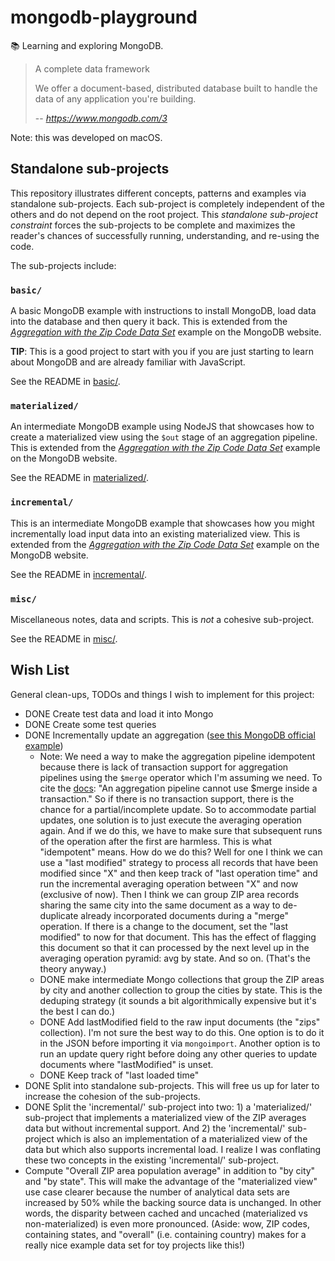 # mongodb-playground

📚 Learning and exploring MongoDB.

> A complete data framework
> 
> We offer a document-based, distributed database built to handle
> the data of any application you're building.
>
> -- <cite>https://www.mongodb.com/3</cite>

Note: this was developed on macOS.

## Standalone sub-projects

This repository illustrates different concepts, patterns and examples via standalone sub-projects. Each sub-project is
completely independent of the others and do not depend on the root project. This _standalone sub-project constraint_
forces the sub-projects to be complete and maximizes the reader's chances of successfully running, understanding, and
re-using the code.

The sub-projects include:

### `basic/`

A basic MongoDB example with instructions to install MongoDB, load data into the database and then query it back. This is
extended from the [*Aggregation with the Zip Code Data Set*](https://docs.mongodb.com/manual/tutorial/aggregation-zip-code-data-set/)
example on the MongoDB website.

**TIP**: This is a good project to start with you if you are just starting to learn about MongoDB and are already familiar with
JavaScript.

See the README in [basic/](basic/).

### `materialized/`

An intermediate MongoDB example using NodeJS that showcases how to create a materialized view using the `$out` stage of
an aggregation pipeline. This is extended from the [*Aggregation with the Zip Code Data Set*](https://docs.mongodb.com/manual/tutorial/aggregation-zip-code-data-set/)
example on the MongoDB website.

See the README in [materialized/](materialized/).

### `incremental/`

This is an intermediate MongoDB example that showcases how you might incrementally load input data into an existing
materialized view. This is extended from the [*Aggregation with the Zip Code Data Set*](https://docs.mongodb.com/manual/tutorial/aggregation-zip-code-data-set/)
example on the MongoDB website.

See the README in [incremental/](incremental/).

### `misc/`

Miscellaneous notes, data and scripts. This is *not* a cohesive sub-project.

See the README in [misc/](misc/).

## Wish List

General clean-ups, TODOs and things I wish to implement for this project:

* DONE Create test data and load it into Mongo
* DONE Create some test queries
* DONE Incrementally update an aggregation ([see this MongoDB official example](https://docs.mongodb.com/manual/tutorial/perform-incremental-map-reduce/))
  * Note: We need a way to make the aggregation pipeline idempotent because there is lack of transaction support
    for aggregation pipelines using the `$merge` operator which I'm assuming we need. To cite the [docs](https://docs.mongodb.com/manual/reference/operator/aggregation/merge/#pipe._S_merge):
    "An aggregation pipeline cannot use $merge inside a transaction." So if there is no transaction support, there is the
    chance for a partial/incomplete update. So to accommodate partial updates, one solution is to just execute the averaging
    operation again. And if we do this, we have to make sure that subsequent runs of the operation after the first are harmless.
    This is what "idempotent" means. How do we do this? Well for one I think we can use a "last modified" strategy to process all
    records that have been modified since "X" and then keep track of "last operation time" and run the incremental averaging operation 
    between "X" and now (exclusive of now). Then I think we can group ZIP area records sharing the same city into the same document
    as a way to de-duplicate already incorporated documents during a "merge" operation. If there is a change to the document, set the
    "last modified" to now for that document. This has the effect of flagging this document so that it can processed by
    the next level up in the averaging operation pyramid: avg by state. And so on. (That's the theory anyway.)
  * DONE make intermediate Mongo collections that group the ZIP areas by city and another collection to group the
    cities by state. This is the deduping strategy (it sounds a bit algorithmically expensive but it's the best I can do.)
  * DONE Add lastModified field to the raw input documents (the "zips" collection). I'm not sure the best way to do this. One option
    is to do it in the JSON before importing it via `mongoimport`. Another option is to run an update query right before doing
    any other queries to update documents where "lastModified" is unset.
  * DONE Keep track of "last loaded time"
* DONE Split into standalone sub-projects. This will free us up for later to increase the cohesion of the sub-projects.
* DONE Split the 'incremental/' sub-project into two: 1) a 'materialized/' sub-project that implements a materialized view of
  the ZIP averages data but without incremental support. And 2) the 'incremental/' sub-project which is also an implementation
  of a materialized view of the data but which also supports incremental load. I realize I was conflating these two concepts
  in the existing 'incremental/' sub-project.
* Compute "Overall ZIP area population average" in addition to "by city" and "by state". This will make the advantage
  of the "materialized view" use case clearer because the number of analytical data sets are increased by 50% while the
  backing source data is unchanged. In other words, the disparity between cached and uncached (materialized vs non-materialized)
  is even more pronounced. (Aside: wow, ZIP codes, containing states, and "overall" (i.e. containing country) makes for
  a really nice example data set for toy projects like this!)
